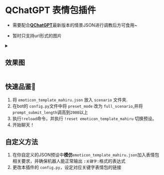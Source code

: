 # QChatGPT 表情包插件

- 需要配合[**QChatGPT**](https://github.com/RockChinQ/QChatGPT)最新版本的情景JSON进行调教后方可食用~

- 暂时只支持url形式的图片

<details>

<summary>

## 效果图

</summary>

<img src="/preview.jpg" alt="Preview" width="300" height="250" />

</details>

## 快速品鉴🥰

1. 将 `emoticon_template_mahiru.json` 放入 `scenario` 文件夹.
2. 在bot的 `config.py`文件中将 `preset_mode` 改为 `full_scenario`,并将 `prompt_submit_length`调高到`2000`以上
3. 执行`!reload`命令，并执行 `!reset emoticon_template_mahiru` 切换预设。
4. 开始聊天！

## 自定义方法

1. 在你自定义的JSON预设中**模仿**`emoticon_template_mahiru.json`加入表情包相关要求，并确保机器人能正常输出 `:关键字:`格式的表达式
2. 更改本插件的 `config.py`，设定对应关键字表情包的链接
